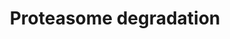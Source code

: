 ---
annotations:
- type: Pathway Ontology
  value: ubiquitin/proteasome degradation pathway
authors:
- Nsalomonis
- MaintBot
- Ddigles
- Egonw
- Mkutmon
- Eweitz
description: ''
last-edited: 2021-05-16
organisms:
- Rattus norvegicus
redirect_from:
- /index.php/Pathway:WP302
- /instance/WP302
schema-jsonld:
- '@context': https://schema.org/
  '@id': https://wikipathways.github.io/pathways/WP302.html
  '@type': Dataset
  creator:
    '@type': Organization
    name: WikiPathways
  description: ''
  keywords:
  - Psmd1
  - Uchl3
  - LOC100360846
  - H2afx
  - Psmd9
  - H2AFZ
  - HLA-H
  - PSMB3
  - Rpn1
  - Ube2d2
  - Psmd6
  - Psmb10
  - PSMD10
  - Ube2d1
  - Psmc6
  - Psmb7
  - Psmc1
  - Psmb4
  - Ube2d3
  - Ube2b
  - Psmd3
  - Psmd8
  - Psma2
  - Psmd11
  - Psmd2
  - Psmd4
  - Psme1
  - Psma5
  - Uba1
  - Ubiquitin
  - Ifng
  - Psmb2
  - AABR07045621.1
  - Psme2
  - Psmb9
  - Rpn2
  - PSMA1
  - ATP
  - RT1-M6-1
  - Nedd4
  - Psmd5
  - Psmc3
  - UBB
  - Psma4
  - Psmc2
  - Psme3
  - Psmd13
  - Psma3
  - HLA-J
  - Psmb5
  - Psmc4
  - Psma7
  - Psmb8
  - Uchl1
  - Psmd7
  - Psmc5
  - Uba7
  - HIST1H2AB
  - UBC
  - Psmb1
  - Psmd12
  license: CC0
  name: Proteasome degradation
seo: CreativeWork
title: Proteasome degradation
wpid: WP302
---
